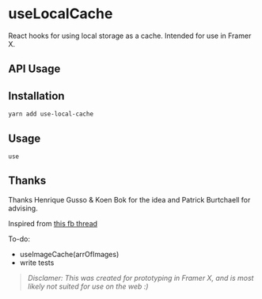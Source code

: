 # useLocalCache

React hooks for using local storage as a cache.
Intended for use in Framer X. 

## API Usage



## Installation 
`yarn add use-local-cache`

## Usage
`use`

## Thanks
Thanks Henrique Gusso & Koen Bok for the idea and Patrick Burtchaell for  advising.

Inspired from [this fb thread](https://www.facebook.com/groups/framerjs/permalink/1932464396880622/)


To-do: 
- useImageCache(arrOfImages)
- write tests

> *Disclamer: This was created for prototyping in Framer X, and is most likely not suited for use on the web :)*